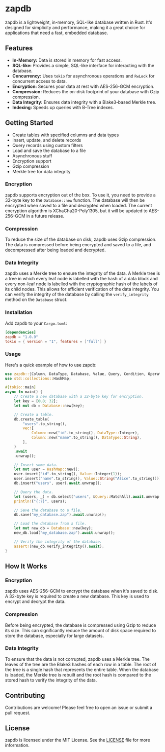 # zapdb

zapdb is a lightweight, in-memory, SQL-like database written in Rust. It's designed for simplicity and performance, making it a great choice for applications that need a fast, embedded database.

## Features

- **In-Memory:** Data is stored in memory for fast access.
- **SQL-like:** Provides a simple, SQL-like interface for interacting with the database.
- **Concurrency:** Uses `tokio` for asynchronous operations and `RwLock` for concurrent access to data.
- **Encryption:** Secures your data at rest with AES-256-GCM encryption.
- **Compression:** Reduces the on-disk footprint of your database with Gzip compression.
- **Data Integrity:** Ensures data integrity with a Blake3-based Merkle tree.
- **Indexing:** Speeds up queries with B-Tree indexes.

## Getting Started

- Create tables with specified columns and data types
- Insert, update, and delete records
- Query records using custom filters
- Load and save the database to a file
- Asynchronous stuff
- Encryption support
- Gzip compression
- Merkle tree for data integrity

### Encryption

zapdb supports encryption out of the box. To use it, you need to provide a 32-byte key to the `Database::new` function. The database will then be encrypted when saved to a file and decrypted when loaded. The current encryption algorithm is XChaCha20-Poly1305, but it will be updated to AES-256-GCM in a future release.

### Compression

To reduce the size of the database on disk, zapdb uses Gzip compression. The data is compressed before being encrypted and saved to a file, and decompressed after being loaded and decrypted.

### Data Integrity

zapdb uses a Merkle tree to ensure the integrity of the data. A Merkle tree is a tree in which every leaf node is labelled with the hash of a data block and every non-leaf node is labelled with the cryptographic hash of the labels of its child nodes. This allows for efficient verification of the data integrity. You can verify the integrity of the database by calling the `verify_integrity` method on the `Database` struct.

### Installation

Add zapdb to your `Cargo.toml`:

```toml
[dependencies]
zapdb = "1.0.0"
tokio = { version = "1", features = ["full"] }
```

### Usage

Here's a quick example of how to use zapdb:

```rust
use zapdb::{Column, DataType, Database, Value, Query, Condition, Operator};
use std::collections::HashMap;

#[tokio::main]
async fn main() {
    // Create a new database with a 32-byte key for encryption.
    let key = [0u8; 32];
    let mut db = Database::new(key);

    // Create a table.
    db.create_table(
        "users".to_string(),
        vec![
            Column::new("id".to_string(), DataType::Integer),
            Column::new("name".to_string(), DataType::String),
        ],
    )
    .await
    .unwrap();

    // Insert some data.
    let mut user = HashMap::new();
    user.insert("id".to_string(), Value::Integer(1));
    user.insert("name".to_string(), Value::String("Alice".to_string()));
    db.insert("users", user).await.unwrap();

    // Query the data.
    let (users, _) = db.select("users", &Query::MatchAll).await.unwrap();
    println!("{:?}", users);

    // Save the database to a file.
    db.save("my_database.zap").await.unwrap();

    // Load the database from a file.
    let mut new_db = Database::new(key);
    new_db.load("my_database.zap").await.unwrap();

    // Verify the integrity of the database.
    assert!(new_db.verify_integrity().await);
}
```

## How It Works

### Encryption

zapdb uses AES-256-GCM to encrypt the database when it's saved to disk. A 32-byte key is required to create a new database. This key is used to encrypt and decrypt the data.

### Compression

Before being encrypted, the database is compressed using Gzip to reduce its size. This can significantly reduce the amount of disk space required to store the database, especially for large datasets.

### Data Integrity

To ensure that the data is not corrupted, zapdb uses a Merkle tree. The leaves of the tree are the Blake3 hashes of each row in a table. The root of the tree is a single hash that represents the entire table. When the database is loaded, the Merkle tree is rebuilt and the root hash is compared to the stored hash to verify the integrity of the data.

## Contributing

Contributions are welcome! Please feel free to open an issue or submit a pull request.

## License

zapdb is licensed under the MIT License. See the [LICENSE](LICENSE) file for more information.
